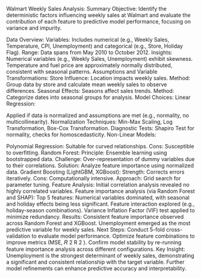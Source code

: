 Walmart Weekly Sales Analysis: Summary
Objective:
Identify the deterministic factors influencing weekly sales at Walmart and evaluate the contribution of each feature to predictive model performance, focusing on variance and impurity.

Data Overview:
Variables: Includes numerical (e.g., Weekly Sales, Temperature, CPI, Unemployment) and categorical (e.g., Store, Holiday Flag).
Range: Data spans from May 2010 to October 2012.
Insights:
Numerical variables (e.g., Weekly Sales, Unemployment) exhibit skewness.
Temperature and fuel price are approximately normally distributed, consistent with seasonal patterns.
Assumptions and Variable Transformations:
Store Influence: Location impacts weekly sales.
Method: Group data by store and calculate mean weekly sales to observe differences.
Seasonal Effects: Seasons affect sales trends.
Method: Categorize dates into seasonal groups for analysis.
Model Choices:
Linear Regression:

Applied if data is normalized and assumptions are met (e.g., normality, no multicollinearity).
Normalization Techniques: Min-Max Scaling, Log Transformation, Box-Cox Transformation.
Diagnostic Tests: Shapiro Test for normality, checks for homoscedasticity.
Non-Linear Models:

Polynomial Regression: Suitable for curved relationships.
Cons: Susceptible to overfitting.
Random Forest:
Principle: Ensemble learning using bootstrapped data.
Challenge: Over-representation of dummy variables due to their correlations.
Solution: Analyze feature importance using normalized data.
Gradient Boosting (LightGBM, XGBoost):
Strength: Corrects errors iteratively.
Cons: Computationally intensive.
Approach: Grid search for parameter tuning.
Feature Analysis:
Initial correlation analysis revealed no highly correlated variables.
Feature importance analysis (via Random Forest and SHAP):
Top 5 features: Numerical variables dominated, with seasonal and holiday effects being less significant.
Feature interaction explored (e.g., holiday-season combinations).
Variance Inflation Factor (VIF) test applied to minimize redundancy.
Results:
Consistent feature importance observed across Random Forest and XGBoost.
Unemployment emerged as the most predictive variable for weekly sales.
Next Steps:
Conduct 5-fold cross-validation to evaluate model performance.
Optimize feature combinations to improve metrics (MSE, 
𝑅
2
R 
2
 ).
Confirm model stability by re-running feature importance analysis across different configurations.
Key Insight:
Unemployment is the strongest determinant of weekly sales, demonstrating a significant and consistent relationship with the target variable. Further model refinements can enhance predictive accuracy and interpretability.

